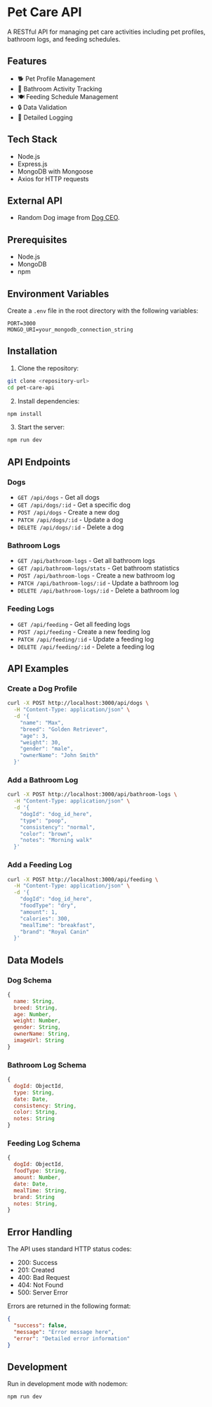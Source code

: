 # Pet Care API

A RESTful API for managing pet care activities including pet profiles, bathroom logs, and feeding schedules.

## Features

- 🐕 Pet Profile Management
- 🚽 Bathroom Activity Tracking
- 🍽️ Feeding Schedule Management
- 🔒 Data Validation
- 📝 Detailed Logging

## Tech Stack

- Node.js
- Express.js
- MongoDB with Mongoose
- Axios for HTTP requests

## External API
- Random Dog image from [Dog CEO](https://dog.ceo/dog-api/).

## Prerequisites

- Node.js
- MongoDB
- npm

## Environment Variables

Create a `.env` file in the root directory with the following variables:

```env
PORT=3000
MONGO_URI=your_mongodb_connection_string
```

## Installation

1. Clone the repository:
```bash
git clone <repository-url>
cd pet-care-api
```

2. Install dependencies:
```bash
npm install
```

3. Start the server:
```bash
npm run dev
```

## API Endpoints

### Dogs

- `GET /api/dogs` - Get all dogs
- `GET /api/dogs/:id` - Get a specific dog
- `POST /api/dogs` - Create a new dog
- `PATCH /api/dogs/:id` - Update a dog
- `DELETE /api/dogs/:id` - Delete a dog

### Bathroom Logs

- `GET /api/bathroom-logs` - Get all bathroom logs
- `GET /api/bathroom-logs/stats` - Get bathroom statistics
- `POST /api/bathroom-logs` - Create a new bathroom log
- `PATCH /api/bathroom-logs/:id` - Update a bathroom log
- `DELETE /api/bathroom-logs/:id` - Delete a bathroom log

### Feeding Logs

- `GET /api/feeding` - Get all feeding logs
- `POST /api/feeding` - Create a new feeding log
- `PATCH /api/feeding/:id` - Update a feeding log
- `DELETE /api/feeding/:id` - Delete a feeding log

## API Examples

### Create a Dog Profile

```bash
curl -X POST http://localhost:3000/api/dogs \
  -H "Content-Type: application/json" \
  -d '{
    "name": "Max",
    "breed": "Golden Retriever",
    "age": 3,
    "weight": 30,
    "gender": "male",
    "ownerName": "John Smith"
  }'
```

### Add a Bathroom Log

```bash
curl -X POST http://localhost:3000/api/bathroom-logs \
  -H "Content-Type: application/json" \
  -d '{
    "dogId": "dog_id_here",
    "type": "poop",
    "consistency": "normal",
    "color": "brown",
    "notes": "Morning walk"
  }'
```

### Add a Feeding Log

```bash
curl -X POST http://localhost:3000/api/feeding \
  -H "Content-Type: application/json" \
  -d '{
    "dogId": "dog_id_here",
    "foodType": "dry",
    "amount": 1,
    "calories": 300,
    "mealTime": "breakfast",
    "brand": "Royal Canin"
  }'
```

## Data Models

### Dog Schema
```javascript
{
  name: String,
  breed: String,
  age: Number,
  weight: Number,
  gender: String,
  ownerName: String,
  imageUrl: String
}
```

### Bathroom Log Schema
```javascript
{
  dogId: ObjectId,
  type: String,
  date: Date,
  consistency: String,
  color: String,
  notes: String
}
```

### Feeding Log Schema
```javascript
{
  dogId: ObjectId,
  foodType: String,
  amount: Number,
  date: Date,
  mealTime: String,
  brand: String
  notes: String,
}
```

## Error Handling

The API uses standard HTTP status codes:

- 200: Success
- 201: Created
- 400: Bad Request
- 404: Not Found
- 500: Server Error

Errors are returned in the following format:

```json
{
  "success": false,
  "message": "Error message here",
  "error": "Detailed error information"
}
```

## Development

Run in development mode with nodemon:
```bash
npm run dev
```
